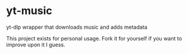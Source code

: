 # yt-music
yt-dlp wrapper that downloads music and adds metadata

This project exists for personal usage. Fork it for yourself if you want to improve upon it I guess.

